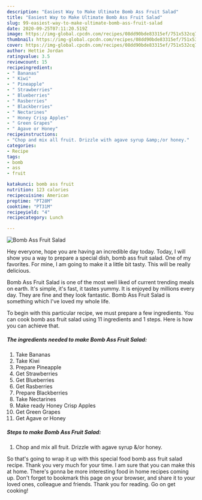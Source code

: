 ```yaml
---
description: "Easiest Way to Make Ultimate Bomb Ass Fruit Salad"
title: "Easiest Way to Make Ultimate Bomb Ass Fruit Salad"
slug: 99-easiest-way-to-make-ultimate-bomb-ass-fruit-salad
date: 2020-09-25T07:11:20.519Z
image: https://img-global.cpcdn.com/recipes/08dd90bde83315ef/751x532cq70/bomb-ass-fruit-salad-recipe-main-photo.jpg
thumbnail: https://img-global.cpcdn.com/recipes/08dd90bde83315ef/751x532cq70/bomb-ass-fruit-salad-recipe-main-photo.jpg
cover: https://img-global.cpcdn.com/recipes/08dd90bde83315ef/751x532cq70/bomb-ass-fruit-salad-recipe-main-photo.jpg
author: Hettie Jordan
ratingvalue: 3.5
reviewcount: 15
recipeingredient:
- " Bananas"
- " Kiwi"
- " Pineapple"
- " Strawberries"
- " Blueberries"
- " Rasberries"
- " Blackberries"
- " Nectarines"
- " Honey Crisp Apples"
- " Green Grapes"
- " Agave or Honey"
recipeinstructions:
- "Chop and mix all fruit. Drizzle with agave syrup &amp;/or honey."
categories:
- Recipe
tags:
- bomb
- ass
- fruit

katakunci: bomb ass fruit 
nutrition: 123 calories
recipecuisine: American
preptime: "PT28M"
cooktime: "PT31M"
recipeyield: "4"
recipecategory: Lunch

---
```



![Bomb Ass Fruit Salad](https://img-global.cpcdn.com/recipes/08dd90bde83315ef/751x532cq70/bomb-ass-fruit-salad-recipe-main-photo.jpg)

Hey everyone, hope you are having an incredible day today. Today, I will show you a way to prepare a special dish, bomb ass fruit salad. One of my favorites. For mine, I am going to make it a little bit tasty. This will be really delicious.

Bomb Ass Fruit Salad is one of the most well liked of current trending meals on earth. It's simple, it's fast, it tastes yummy. It is enjoyed by millions every day. They are fine and they look fantastic. Bomb Ass Fruit Salad is something which I've loved my whole life.




To begin with this particular recipe, we must prepare a few ingredients. You can cook bomb ass fruit salad using 11 ingredients and 1 steps. Here is how you can achieve that.

##### The ingredients needed to make Bomb Ass Fruit Salad:

1. Take  Bananas
1. Take  Kiwi
1. Prepare  Pineapple
1. Get  Strawberries
1. Get  Blueberries
1. Get  Rasberries
1. Prepare  Blackberries
1. Take  Nectarines
1. Make ready  Honey Crisp Apples
1. Get  Green Grapes
1. Get  Agave or Honey




##### Steps to make Bomb Ass Fruit Salad:

1. Chop and mix all fruit. Drizzle with agave syrup &amp;/or honey.




So that's going to wrap it up with this special food bomb ass fruit salad recipe. Thank you very much for your time. I am sure that you can make this at home. There's gonna be more interesting food in home recipes coming up. Don't forget to bookmark this page on your browser, and share it to your loved ones, colleague and friends. Thank you for reading. Go on get cooking!
